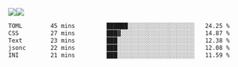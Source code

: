 <div style="display: flex; flex-direction: row;">
<img style="height: auto; width: auto;" class="img" src="https://raw.githubusercontent.com/blazepp/github-stats/master/generated/overview.svg#gh-dark-mode-only" />
<img style="height: auto; width: auto;" class="img" src="https://raw.githubusercontent.com/blazepp/github-stats/master/generated/languages.svg#gh-dark-mode-only" />
</div>

<div style="display: flex; flex-direction: row;">
<!--START_SECTION:waka-->

```txt
TOML        45 mins         ██████░░░░░░░░░░░░░░░░░░░   24.25 %
CSS         27 mins         ███▓░░░░░░░░░░░░░░░░░░░░░   14.87 %
Text        23 mins         ███░░░░░░░░░░░░░░░░░░░░░░   12.38 %
jsonc       22 mins         ███░░░░░░░░░░░░░░░░░░░░░░   12.08 %
INI         21 mins         ███░░░░░░░░░░░░░░░░░░░░░░   11.59 %
```

<!--END_SECTION:waka-->
</div>
